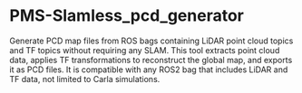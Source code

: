 # PMS-Slamless_pcd_generator
Generate PCD map files from ROS bags containing LiDAR point cloud topics and TF topics without requiring any SLAM. This tool extracts point cloud data, applies TF transformations to reconstruct the global map, and exports it as PCD files. It is compatible with any ROS2 bag that includes LiDAR and TF data, not limited to Carla simulations. 
